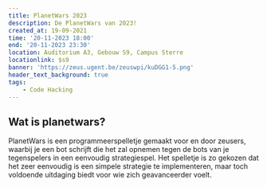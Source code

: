 ```yaml
---
title: PlanetWars 2023
description: De PlanetWars van 2023!
created_at: 19-09-2021
time: '20-11-2023 18:00'
end: '20-11-2023 23:30'
location: Auditorium A3, Gebouw S9, Campus Sterre
locationlink: $s9
banner: 'https://zeus.ugent.be/zeuswpi/kuDGG1-5.png'
header_text_background: true
tags:
    - Code Hacking
---
```


## Wat is planetwars?

PlanetWars is een programmeerspelletje gemaakt voor en door zeusers, waarbij je een bot schrijft die het zal opnemen tegen de bots van je tegenspelers in een eenvoudig strategiespel. Het spelletje is zo gekozen dat het zeer eenvoudig is een simpele strategie te implementeren, maar toch voldoende uitdaging biedt voor wie zich geavanceerder voelt.
